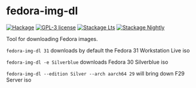 # fedora-img-dl

[![Hackage](https://img.shields.io/hackage/v/fedora-img-dl.svg)](https://hackage.haskell.org/package/fedora-img-dl)
[![GPL-3 license](https://img.shields.io/badge/license-GPL--3-blue.svg)](LICENSE)
[![Stackage Lts](http://stackage.org/package/fedora-img-dl/badge/lts)](http://stackage.org/lts/package/fedora-img-dl)
[![Stackage Nightly](http://stackage.org/package/fedora-img-dl/badge/nightly)](http://stackage.org/nightly/package/fedora-img-dl)

Tool for downloading Fedora images.

`fedora-img-dl 31` downloads by default the Fedora 31 Workstation Live iso

`fedora-img-dl -e Silverblue` downloads Fedora 30 Silverblue iso

`fedora-img-dl --edition Silver --arch aarch64 29` will bring down F29 Server iso
